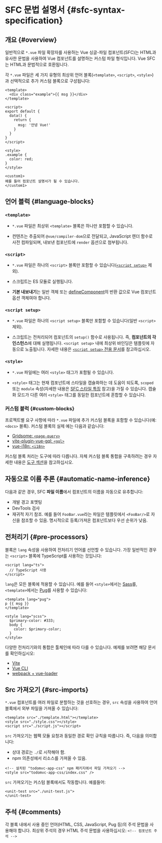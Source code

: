 # SFC 문법 설명서 {#sfc-syntax-specification}

## 개요 {#overview}

일반적으로 `*.vue` 파일 확장자를 사용하는 Vue 싱글-파일 컴포넌트(SFC)는 HTML과 유사한 문법을 사용하여 Vue 컴포넌트를 설명하는 커스텀 파일 형식입니다.
Vue SFC는 HTML과 문법적으로 호환됩니다.

각 `*.vue` 파일은 세 가지 유형의 최상위 언어 블록(`<template>`, `<script>`, `<style>`)과 선택적으로 추가 커스텀 블록으로 구성됩니다:

```vue
<template>
  <div class="example">{{ msg }}</div>
</template>

<script>
export default {
  data() {
    return {
      msg: '안녕 Vue!'
    }
  }
}
</script>

<style>
.example {
  color: red;
}
</style>

<custom1>
예를 들어 컴포넌트 설명서가 될 수 있습니다.
</custom1>
```

## 언어 블럭 {#language-blocks}

### `<template>`

- `*.vue` 파일은 최상위 `<template>` 블록은 하나만 포함할 수 있습니다.

- 컨텐츠는 추출되어 `@vue/compiler-dom`으로 전달되고,
  JavaScript 렌더 함수로 사전 컴파일되며,
  내보낸 컴포넌트에 `render` 옵션으로 첨부됩니다.

### `<script>`

- `*.vue` 파일은 하나의 `<script>` 블록만 포함할 수 있습니다([`<script setup>`](/api/sfc-script-setup) 제외).

- 스크립트는 ES 모듈로 실행됩니다.

- **기본 내보내기**는 일반 객체 또는 [defineComponent](/api/general#definecomponent)의 반환 값으로 Vue 컴포넌트 옵션 객체여야 합니다.

### `<script setup>`

- `*.vue` 파일은 하나의 `<script setup>` 블록만 포함할 수 있습니다(일반 `<script>` 제외).

- 스크립트는 전처리되어 컴포넌트의 `setup()` 함수로 사용됩니다.
  즉, **컴포넌트의 각 인스턴스**에 대해 실행됩니다.
  `<script setup>` 내에 최상위 바인딩은 템플릿에 자동으로 노출됩니다.
  자세한 내용은 [`<script setup>` 전용 문서](/api/sfc-script-setup)를 참고하십시오.

### `<style>`

- `*.vue` 파일에는 여러 `<style>` 태그가 포함될 수 있습니다.

- `<style>` 태그는 현재 컴포넌트에 스타일을 캡슐화하는 데 도움이 되도록,
  `scoped` 또는 `module` 속성(자세한 내용은 [SFC 스타일 특징](/api/sfc-css-features) 참고)을 가질 수 있습니다.
  캡슐화 모드가 다른 여러 `<style>` 태그를 동일한 컴포넌트에 혼합할 수 있습니다.

### 커스텀 블럭 {#custom-blocks}

프로젝트별 요구 사항에 따라 `*.vue` 파일에 추가 커스텀 블록을 포함할 수 있습니다(예: `<docs>` 블록).
커스텀 블록의 실제 예는 다음과 같습니다:

- [Gridsome: `<page-query>`](https://gridsome.org/docs/querying-data/)
- [vite-plugin-vue-gql: `<gql>`](https://github.com/wheatjs/vite-plugin-vue-gql)
- [vue-i18n: `<i18n>`](https://github.com/intlify/bundle-tools/tree/main/packages/vite-plugin-vue-i18n#i18n-custom-block)

커스텀 블록 처리는 도구에 따라 다릅니다.
자체 커스텀 블록 통합을 구축하려는 경우 자세한 내용은 [도구 섹션](/guide/scaling-up/tooling#sfc-custom-block-integrations)을 참고하십시오.

## 자동으로 이름 추론 {#automatic-name-inference}

다음과 같은 경우, SFC **파일 이름**에서 컴포넌트의 이름을 자동으로 유추합니다:

- 개발 경고 포멧팅
- DevTools 검사
- 재귀적 자기 참조.
  예를 들어 `FooBar.vue`라는 파일은 템플릿에서 `<FooBar/>`로 자신을 참조할 수 있음.
  명시적으로 등록/가져온 컴포넌트보다 우선 순위가 낮음.

## 전처리기 {#pre-processors}

블록은 `lang` 속성을 사용하여 전처리기 언어를 선언할 수 있습니다.
가장 일반적인 경우는 `<script>` 블록에 TypeScript를 사용하는 것입니다:

```vue-html
<script lang="ts">
  // TypeScript 사용
</script>
```

`lang`은 모든 블록에 적용할 수 있습니다.
예를 들어 `<style>`에서는 [Sass](https://sass-lang.com/)를, `<template>`에서는 [Pug](https://pugjs.org/api/getting-started)를 사용할 수 있습니다:

```vue-html
<template lang="pug">
p {{ msg }}
</template>

<style lang="scss">
  $primary-color: #333;
  body {
    color: $primary-color;
  }
</style>
```

다양한 전처리기와의 통합은 툴체인에 따라 다를 수 있습니다.
예제를 보려면 해당 문서를 확인하십시오:

- [Vite](https://vitejs.dev/guide/features#css-pre-processors)
- [Vue CLI](https://cli.vuejs.org/guide/css#pre-processors)
- [webpack + vue-loader](https://vue-loader.vuejs.org/guide/pre-processors#using-pre-processors)

## Src 가져오기 {#src-imports}

`*.vue` 컴포넌트를 여러 파일로 분할하는 것을 선호하는 경우,
`src` 속성을 사용하여 언어 블록에서 외부 파일을 가져올 수 있습니다:

```vue
<template src="./template.html"></template>
<style src="./style.css"></style>
<script src="./script.js"></script>
```

`src` 가져오기는 웹팩 모듈 요청과 동일한 경로 확인 규칙을 따릅니다.
즉, 다음을 의미합니다:

- 상대 경로는 `./`로 시작해야 함.
- npm 의존성에서 리소스를 가져올 수 있음.

```vue
<!-- 설치된 "todomvc-app-css" npm 패키지에서 파일 가져오기 -->
<style src="todomvc-app-css/index.css" />
```

`src` 가져오기는 커스텀 블록에서도 작동합니다. 예를들어:

```vue
<unit-test src="./unit-test.js">
</unit-test>
```

## 주석 {#comments}

각 블록 내에서 사용 중인 언어(HTML, CSS, JavaScript, Pug 등)의 주석 문법을 사용해야 합니다.
최상위 주석의 경우 HTML 주석 문법을 사용하십시오:
`<!-- 컴포넌트 주석 -->`
